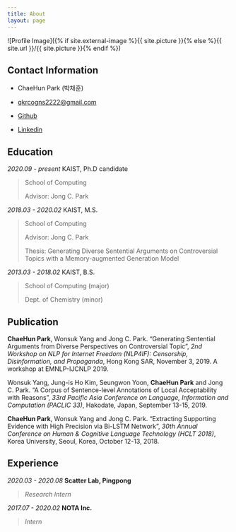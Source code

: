 ```yaml
---
title: About
layout: page
---
```

![Profile Image]({% if site.external-image %}{{ site.picture }}{% else %}{{ site.url }}/{{ site.picture }}{% endif %})

## Contact Information

- ChaeHun Park (박채훈)

- qkrcogns2222@gmail.com	

- [Github](https://github.com/ddehun)

- [Linkedin](https://www.linkedin.com/in/chaehun-park-312b59119)



## Education
*2020.09 - present*           KAIST, Ph.D candidate 

> School of Computing
>
> Advisor: Jong C. Park

*2018.03 - 2020.02*           KAIST, M.S. 

> School of Computing
>
> Advisor: Jong C. Park
>
> Thesis: Generating Diverse Sentential Arguments on Controversial Topics with a Memory-augmented Generation Model

*2013.03 - 2018.02*           KAIST, B.S.

> School of Computing (major) 
> 
> Dept. of Chemistry (minor)



## Publication

**ChaeHun Park**, Wonsuk Yang and Jong C. Park. “Generating Sentential Arguments from Diverse Perspectives on Controversial Topic”, *2nd Workshop on NLP for Internet Freedom (NLP4IF): Censorship, Disinformation, and Propaganda*, Hong Kong SAR, November 3, 2019. A workshop at EMNLP-IJCNLP 2019.

Wonsuk Yang, Jung-is Ho Kim, Seungwon Yoon, **ChaeHun Park** and Jong C. Park. “A Corpus of Sentence-level Annotations of Local Acceptability with Reasons”, *33rd Pacific Asia Conference on Language, Information and Computation (PACLIC 33)*, Hakodate, Japan, September 13-15, 2019.

**ChaeHun Park**, Wonsuk Yang and Jong C. Park. “Extracting Supporting Evidence with High Precision via Bi-LSTM Network”, *30th Annual Conference on Human & Cognitive Language Technology (HCLT 2018)*, Korea University, Seoul, Korea, October 12-13, 2018.



## Experience

*2020.03 - 2020.08*	**Scatter Lab, Pingpong**

> *Research Intern*

*2017.07 - 2020.02*	**NOTA Inc.**

> *Intern*

